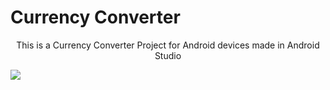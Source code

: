 # Currency Converter
<p style="text-align:center">This is a Currency Converter Project for Android devices made in Android Studio</p>
<p style="align:center">
<img src="https://user-images.githubusercontent.com/107548404/187040239-6bfa44a5-e596-4fc5-a778-ce64b6018c46.jpeg">

</p>
